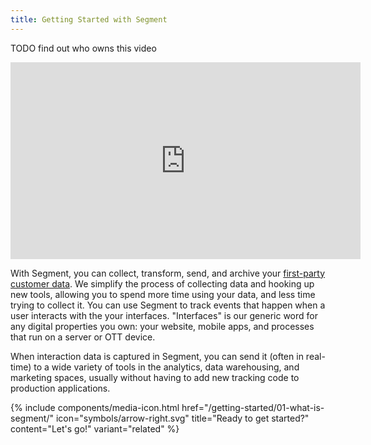 ```yaml
---
title: Getting Started with Segment
---
```


TODO find out who owns this video

<iframe width="560" height="315" src="https://www.youtube.com/embed/T01YklpEqiM" frameborder="0" allow="accelerometer; autoplay; encrypted-media; gyroscope; picture-in-picture" allowfullscreen></iframe>

With Segment, you can collect, transform, send, and archive your [first-party customer data](https://segment.com/books/customer-data/first-party-data/). We simplify the process of collecting data and hooking up new tools, allowing you to spend more time using your data, and less time trying to collect it. You can use Segment to track events that happen when a user interacts with the your interfaces. "Interfaces" is our generic word for any digital properties you own: your website, mobile apps, and processes that run on a server or OTT device.

When interaction data is captured in Segment, you can send it (often in real-time) to a wide variety of tools in the analytics, data warehousing, and marketing spaces, usually without having to add new tracking code to production applications.

{% include components/media-icon.html  href="/getting-started/01-what-is-segment/" icon="symbols/arrow-right.svg" title="Ready to get started?" content="Let's go!" variant="related" %}
